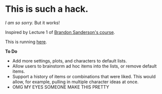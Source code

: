 # This is such a hack. 

*I am so sorry.* But it works! 

Inspired by Lecture 1 of [Brandon Sanderson's course](http://www.writeaboutdragons.com/brandon_w2012/). 

This is running [here](http://www.davidruttka.com/storyslots).

**To Do**
- Add more settings, plots, and characters to default lists.
- Allow users to brainstorm ad hoc items into the lists, or remove default items.
- Support a history of items or combinations that were liked. This would allow, for example, pulling in multiple character ideas at once.
- OMG MY EYES SOMEONE MAKE THIS PRETTY

